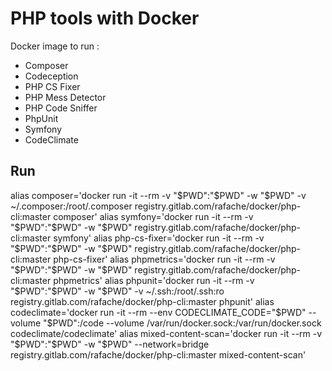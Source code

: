 # PHP tools with Docker

Docker image to run :
- Composer
- Codeception
- PHP CS Fixer
- PHP Mess Detector
- PHP Code Sniffer
- PhpUnit
- Symfony
- CodeClimate

## Run

alias composer='docker run -it --rm -v "$PWD":"$PWD" -w "$PWD" -v ~/.composer:/root/.composer registry.gitlab.com/rafache/docker/php-cli:master composer'
alias symfony='docker run -it --rm -v "$PWD":"$PWD" -w "$PWD" registry.gitlab.com/rafache/docker/php-cli:master symfony'
alias php-cs-fixer='docker run -it --rm -v "$PWD":"$PWD" -w "$PWD" registry.gitlab.com/rafache/docker/php-cli:master php-cs-fixer'
alias phpmetrics='docker run -it --rm -v "$PWD":"$PWD" -w "$PWD" registry.gitlab.com/rafache/docker/php-cli:master phpmetrics'
alias phpunit='docker run -it --rm -v "$PWD":"$PWD" -w "$PWD" -v ~/.ssh:/root/.ssh:ro registry.gitlab.com/rafache/docker/php-cli:master phpunit'
alias codeclimate='docker run -it --rm --env CODECLIMATE_CODE="$PWD" --volume "$PWD":/code --volume /var/run/docker.sock:/var/run/docker.sock codeclimate/codeclimate'
alias mixed-content-scan='docker run -it --rm -v "$PWD":"$PWD" -w "$PWD" --network=bridge registry.gitlab.com/rafache/docker/php-cli:master mixed-content-scan'


